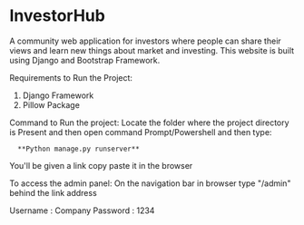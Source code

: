 # InvestorHub
A community web application for investors where people can share their views and learn new things about market and investing. This website is built using Django and Bootstrap Framework. 

Requirements to Run the Project:
1) Django Framework
2) Pillow Package

Command to Run the project:
Locate the folder where the project directory is Present and then open command Prompt/Powershell and then type:

      **Python manage.py runserver**
You'll be given a link copy paste it in the browser

To access the admin panel:
On the navigation bar in browser type "/admin" behind the link address

Username : Company 
Password : 1234
